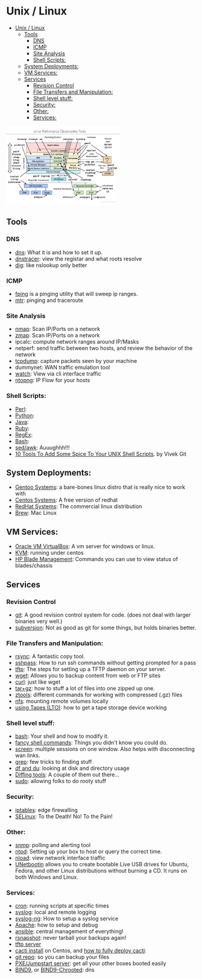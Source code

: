 # Unix / Linux

- [Unix / Linux](#unix--linux)
  - [Tools](#tools)
    - [DNS](#dns)
    - [ICMP](#icmp)
    - [Site Analysis](#site-analysis)
    - [Shell Scripts:](#shell-scripts)
  - [System Deployments:](#system-deployments)
  - [VM Services:](#vm-services)
  - [Services](#services)
    - [Revision Control](#revision-control)
    - [File Transfers and Manipulation:](#file-transfers-and-manipulation)
    - [Shell level stuff:](#shell-level-stuff)
    - [Security:](#security)
    - [Other:](#other)
    - [Services:](#services-1)


[<img src="img/linux-tools.jpeg" width="300">](img/linux-tools.jpeg)

## Tools 
### DNS
- [dns](dns/README.md): What it is and how to set it up.
- [dnstracer](dns/dnstracer.md): view the registar and what roots resolve
- [dig](dns/dig.md): like nslookup only better

### ICMP
- [fping](fping.md) is a pinging utility that will sweep ip ranges.
- [mtr](http://www.bitwizard.nl/mtr/): pinging and traceroute

### Site Analysis
- [nmap](nmap.md): Scan IP/Ports on a network
- [zmap](zmap.md): Scan IP/Ports on a network 
- ipcalc: compute network ranges around IP/Masks
- netperf: send traffic between two hosts, and review the behavior of the network
- [tcpdump](tcpdump.md): capture packets seen by your machine
- dummynet: WAN traffic emulation tool
- [watch](watch.md): View via cli interface traffic
- [ntopng](ntopng.md): IP Flow for your hosts

### Shell Scripts: 
- [Perl](../../perl/README.md): 
- [Python](../../python/README.md): 
- [Java](../../Java/README.md):
- [Ruby](../../Ruby/README.md): 
- [RegEx](../../Other/regexp.md): 
- [Bash](bash/README.md): 
- [sed/awk](sedawk.md): Auuughhh!!!
- [10 Tools To Add Some Spice To Your UNIX Shell Scripts](http://www.cyberciti.biz/tips/spice-up-your-unix-linux-shell-scripts.html).  by Vivek Git

## System Deployments:
- [Gentoo Systems](gentoo/README.md): a bare-bones linux distro that is really nice to work with
- [Centos Systems](centos/README.md): A free version of redhat
- [RedHat Systems](RH/README.md): The commercial linux distribution
- [Brew](brew.md): Mac Linux

## VM Services:
- [Oracle VM VirtualBox](VirtualBox/README.md): A vm server for windows or linux.
- [KVM](kvm/README.md): running under centos
- [HP Blade Management](hp-blade-management.md): Commands you can use to view status of blades/chassis

## Services

### Revision Control
- [git](../../App/Git/README.md): A good revision control system for code.  (does not deal with larger binaries very well.) 
- [subversion](../../App/Subversion/README.md): Not as good as git for some things, but holds binaries better. 

### File Transfers and Manipulation: 
- [rsync](rsync.md): A fantastic copy tool.
- [sshpass](sshpass.md): How to run ssh commands without getting prompted for a pass
- [tftp](tftp.md): The steps for setting up a TFTP daemon on your server.
- [wget](wget.md): Allows you to backup content from web or FTP sites
- [curl](curl.md): just like wget
- [tar+gz](targz.md): how to stuff a lot of files into one zipped up one.  
- [ztools](ztools.md): different commands for working with compressed (.gz) files
- [nfs](nfs.md): mounting remote volumes locally
- [using Tapes (LTO)](using-tapes-lto.md): how to get a tape storage device working

### Shell level stuff: 
- [bash](bash/README.md): Your shell and how to modify it. 
- [fancy shell commands](http://www.commandlinefu.com/commands/browse/sort-by-votes): Things you didn't know you could do.
- [screen](screen.md): multiple sessions on one window.  Also helps with disconnecting wan links.
- [grep](grep.md): few tricks to finding stuff
- [df and du](du-and-df.md): looking at disk and directory usage
- [Diffing tools](diffing-tools.md): A couple of them out there...
- [sudo](sudo.md): allowing folks to do rooty stuff

### Security: 
- [iptables](iptables.md): edge firewalling
- [SELinux](selinux.md): To the Death!  No! To the Pain!

### Other: 
- [snmp](snmp.md): polling and alerting tool
- [ntpd](ntpd.md): Setting up your box to host or query the correct time.  
- [nload](nload.md): view network interface traffic
- [UNetbootin](http://unetbootin.sourceforge.net/) allows you to create bootable Live USB drives for Ubuntu, Fedora, and other Linux distributions without burning a CD. It runs on both Windows and Linux.

### Services: 
- [cron](cron.md): running scripts at specific times
- [syslog](syslog.md): local and remote logging
- [syslog-ng](syslog-ng.md): How to setup a syslog service
- [Apache](../../App/apache/README.md): how to setup and debug
- [ansible](../../App/ansible/README.md): central management of everything!
- [rsnapshot](https://rsnapshot.org/): never tarball your backups again!
- [tftp server](tftp.md)
- [cacti install](../../App/cacti/cacti-install.md) on Centos, and [how to fully deploy cacti](../../App/cacti/README.md):
- [git repo](../../App/Git/README.md): so you can backup your files
- [PXE/Jumpstart server](pxejumpstart-server.md): get all your other boxes booted easily
- [BIND9](dns/bind-on-centos7.md), or [BIND9-Chrooted](dns/bind9-chrooted-on-centos7.md): dns

